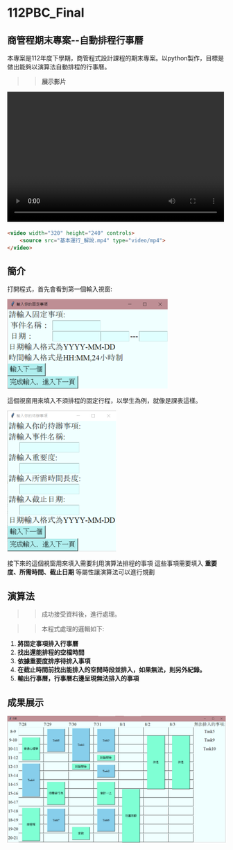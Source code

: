 # 112PBC_Final

## 商管程期末專案--自動排程行事曆

本專案是112年度下學期，商管程式設計課程的期末專案。以python製作，目標是做出能夠以演算法自動排程的行事曆。
>>**展示影片**


<video src="基本運行_解說.mp4" controls="controls" width="500" height="300"></video>
```HTML
<video width="320" height="240" controls>
    <source src="基本運行_解說.mp4" type="video/mp4">
</video>
```

## 簡介

打開程式，首先會看到第一個輸入視窗:

![image](視窗一.png)

這個視窗用來填入不須排程的固定行程，以學生為例，就像是課表這樣。

![image](視窗二.png)

接下來的這個視窗用來填入需要利用演算法排程的事項
這些事項需要填入 **重要度、所需時間、截止日期** 等屬性讓演算法可以進行規劃

## 演算法 

>>成功接受資料後，進行處理。

>>本程式處理的邏輯如下:

1. **將固定事項排入行事曆**
1. **找出還能排程的空檔時間**
1. **依據重要度排序待排入事項**
1. **在截止時間前找出能排入的空閒時段並排入，如果無法，則另外紀錄。**
1. **輸出行事曆，行事曆右邊呈現無法排入的事項**

## 成果展示

![image](視窗三.png)
